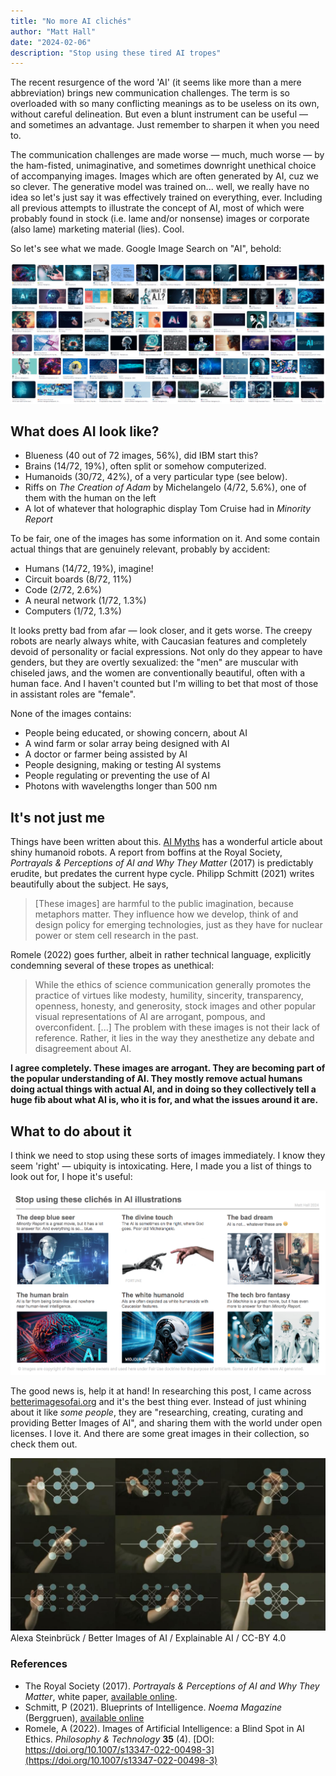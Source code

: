 ```yaml
---
title: "No more AI clichés"
author: "Matt Hall"
date: "2024-02-06"
description: "Stop using these tired AI tropes"
---
```


The recent resurgence of the word 'AI' (it seems like more than a mere abbreviation) brings new communication challenges. The term is so overloaded with so many conflicting meanings as to be useless on its own, without careful delineation. But even a blunt instrument can be useful &mdash; and sometimes an advantage. Just remember to sharpen it when you need to.

The communication challenges are made worse &mdash; much, much worse &mdash; by the ham-fisted, unimaginative, and sometimes downright unethical choice of accompanying images. Images which are often generated by AI, cuz we so clever. The generative model was trained on... well, we really have no idea so let's just say it was effectively trained on everything, ever. Including all previous attempts to illustrate the concept of AI, most of which were probably found in stock (i.e. lame and/or nonsense) images or corporate (also lame) marketing material (lies). Cool.

So let's see what we made. Google Image Search on "AI", behold:

![Google Image Search for the word 'AI'](google-image-search-ai.png)


## What does AI look like? 

- Blueness (40 out of 72 images, 56%), did IBM start this?
- Brains (14/72, 19%), often split or somehow computerized.
- Humanoids (30/72, 42%), of a very particular type (see below).
- Riffs on _The Creation of Adam_ by Michelangelo (4/72, 5.6%), one of them with the human on the left
- A lot of whatever that holographic display Tom Cruise had in _Minority Report_

To be fair, one of the images has some information on it. And some contain actual things that are genuinely relevant, probably by accident:

- Humans (14/72, 19%), imagine!
- Circuit boards (8/72, 11%)
- Code (2/72, 2.6%)
- A neural network (1/72, 1.3%)
- Computers (1/72, 1.3%)

It looks pretty bad from afar &mdash; look closer, and it gets worse. The creepy robots are nearly always white, with Caucasian features and completely devoid of personality or facial expressions. Not only do they appear to have genders, but they are overtly sexualized: the "men" are muscular with chiseled jaws, and the women are conventionally beautiful, often with a human face. And I haven't counted but I'm willing to bet that most of those in assistant roles are "female". 

None of the images contains:

- People being educated, or showing concern, about AI
- A wind farm or solar array being designed with AI
- A doctor or farmer being assisted by AI
- People designing, making or testing AI systems
- People regulating or preventing the use of AI
- Photons with wavelengths longer than 500 nm


## It's not just me

Things have been written about this. [AI Myths](https://www.aimyths.org/ai-equals-shiny-humanoid-robots) has a wonderful article about shiny humanoid robots. A report from boffins at the Royal Society, _Portrayals & Perceptions of AI and Why They Matter_ (2017) is predictably erudite, but predates the current hype cycle. Philipp Schmitt (2021) writes beautifully about the subject. He says,

> [These images] are harmful to the public imagination, because metaphors matter. They influence how we develop, think of and design policy for emerging technologies, just as they have for nuclear power or stem cell research in the past.

Romele (2022) goes further, albeit in rather technical language, explicitly condemning several of these tropes as unethical:

> While the ethics of science communication generally promotes the practice of virtues like modesty, humility, sincerity, transparency, openness, honesty, and generosity, stock images and other popular visual representations of AI are arrogant, pompous, and overconfident. [...] The problem with these images is not their lack of reference. Rather, it lies in the way they anesthetize any debate and disagreement about AI.

**I agree completely. These images are arrogant. They are becoming part of the popular understanding of AI. They mostly remove actual humans doing actual things with actual AI, and in doing so they collectively tell a huge fib about what AI is, who it is for, and what the issues around it are.**


## What to do about it

I think we need to stop using these sorts of images immediately. I know they seem 'right' &mdash; ubiquity is intoxicating. Here, I made you a list of things to look out for, I hope it's useful:

![List of tropes to avoid in AI illustrations](tropes-to-avoid-in-ai-illustration.png)

The good news is, help it at hand! In researching this post, I came across [betterimagesofai.org](https://betterimagesofai.org/) and it's the best thing ever. Instead of just whining about it like _some people_, they are "researching, creating, curating and providing Better Images of AI", and sharing them with the world under open licenses. I love it. And there are some great images in their collection, so check them out.

![Alexa Steinbrück / Better Images of AI / Explainable AI / CC-BY 4.0](Alexa-Steinbruck_Explainable_AI_5286x2903.jpg)
Alexa Steinbrück / Better Images of AI / Explainable AI / CC-BY 4.0


### References

- The Royal Society (2017). _Portrayals & Perceptions of AI and Why They Matter_, white paper, [available online](https://royalsociety.org/-/media/policy/projects/ai-narratives/AI-narratives-workshop-findings.pdf).
- Schmitt, P (2021). Blueprints of Intelligence. _Noema Magazine_ (Berggruen), [available online](https://www.noemamag.com/blueprints-of-intelligence/)
- Romele, A (2022). Images of Artificial Intelligence: a Blind Spot in AI Ethics. _Philosophy & Technology_ **35** (4). [DOI: https://doi.org/10.1007/s13347-022-00498-3](https://doi.org/10.1007/s13347-022-00498-3)
